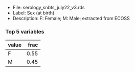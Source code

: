 

* File: serology_snbts_july22_v3.rds
* Label: Sex (at birth)
* Description: F: Female; M: Male; extracted from ECOSS

### Top 5 variables
| value   |   frac |
|:--------|-------:|
| F       |   0.55 |
| M       |   0.45 |
        